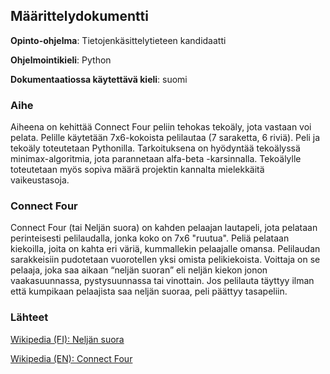 ## Määrittelydokumentti
**Opinto-ohjelma**: Tietojenkäsittelytieteen kandidaatti

**Ohjelmointikieli**: Python

**Dokumentaatiossa käytettävä kieli**: suomi

### Aihe
Aiheena on kehittää Connect Four peliin tehokas tekoäly, jota vastaan voi pelata. Pelille käytetään 7x6-kokoista pelilautaa (7 saraketta, 6 riviä). Peli ja tekoäly toteutetaan Pythonilla. Tarkoituksena on hyödyntää tekoälyssä minimax-algoritmia, jota parannetaan alfa-beta -karsinnalla. Tekoälylle toteutetaan myös sopiva määrä projektin kannalta mielekkäitä vaikeustasoja.

### Connect Four
Connect Four (tai Neljän suora) on kahden pelaajan lautapeli, jota pelataan perinteisesti pelilaudalla, jonka koko on 7x6 "ruutua". Peliä pelataan kiekoilla, joita on kahta eri väriä, kummallekin pelaajalle omansa. Pelilaudan sarakkeisiin pudotetaan vuorotellen yksi omista pelikiekoista. Voittaja on se pelaaja, joka saa aikaan “neljän suoran” eli neljän kiekon jonon vaakasuunnassa, pystysuunnassa tai vinottain. Jos pelilauta täyttyy ilman että kumpikaan pelaajista saa neljän suoraa, peli päättyy tasapeliin.

### Lähteet
[Wikipedia (FI): Neljän suora](https://fi.wikipedia.org/wiki/Nelj%C3%A4n_suora)

[Wikipedia (EN): Connect Four](https://en.wikipedia.org/wiki/Connect_Four)
